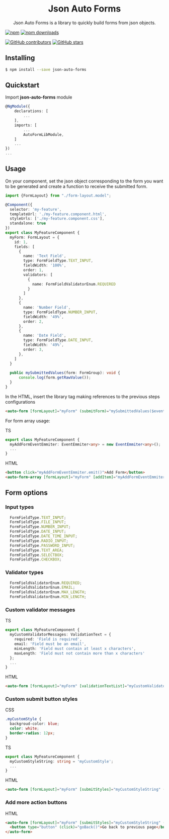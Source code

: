 <h1 align="center">Json Auto Forms</h1>

<p style="text-align: center">
  Json Auto Forms is a library to quickly build forms from json objects.
</p>


[![npm](https://img.shields.io/npm/v/@gabrielmedeiros2/json-auto-forms.svg)](https://www.npmjs.com/package/@gabrielmedeiros2/json-auto-forms)
[![npm downloads](https://img.shields.io/npm/dt/@gabrielmedeiros2/json-auto-forms.svg)](https://npmjs.org/@gabrielmedeiros2/json-auto-forms)

[![GitHub contributors](https://img.shields.io/github/contributors/gabrielmedeiros2/json-auto-forms.svg?style=flat)](https://github.com/gabrielmedeiros2/json-auto-forms)
[![GitHub stars](https://img.shields.io/github/stars/gabrielmedeiros2/json-auto-forms.svg?label=GitHub%20Stars&style=flat)](https://github.com/gabrielmedeiros2/json-auto-forms)

## Installing

```bash
$ npm install --save json-auto-forms
```

## Quickstart
Import **json-auto-forms** module

```typescript
@NgModule({
    declarations: [
        ...
    ],
    imports: [
        ...
        AutoFormLibModule,
    ]
    ...
})
...
````

## Usage
On your component, set the json object corresponding to the form you want to be generated and create a function to receive the submitted form.

```typescript
import {FormLayout} from "./form-layout.model";

@Component({
  selector: 'my-feature',
  templateUrl: './my-feature.component.html',
  styleUrls: ['./my-feature.component.css'],
  standalone: true
})
export class MyFeatureComponent {
  myForm: FormLayout = {
    id: 1,
    fields: [
      {
        name: 'Text Field',
        type: FormFieldType.TEXT_INPUT,
        fieldWidth: '100%',
        order: 1,
        validators: [
          {
            name: FormFieldValidatorEnum.REQUIRED
          }
        ]
      },
      {
        name: 'Number Field',
        type: FormFieldType.NUMBER_INPUT,
        fieldWidth: '49%',
        order: 2,
      },
      {
        name: 'Date Field',
        type: FormFieldType.DATE_INPUT,
        fieldWidth: '49%',
        order: 3,
      },
    ]
  }
  
  public mySubmittedValues(form: FormGroup): void {
      console.log(form.getRawValue());
  }
}
````

In the HTML, insert the library tag making references to the previous steps configurations

```html
<auto-form [formLayout]="myForm" (submitForm)="mySubmittedValues($event)"></auto-form>
````

For form array usage:

TS
```typescript
export class MyFeatureComponent {
  myAddFormEventEmmiter: EventEmmiter<any> = new EventEmmiter<any>();
  ...
}
````

HTML
```html
<button click="myAddFormEventEmmiter.emit()">Add Form</button>
<auto-form-array [formLayout]="myForm" [addItem]="myAddFormEventEmmiter" (submitForm)="mySubmittedValues($event)"></auto-form-array>
````

## Form options


### Input types
```typescript
  FormFieldType.TEXT_INPUT;
  FormFieldType.FILE_INPUT;
  FormFieldType.NUMBER_INPUT;
  FormFieldType.DATE_INPUT;
  FormFieldType.DATE_TIME_INPUT;
  FormFieldType.RADIO_INPUT;
  FormFieldType.PASSWORD_INPUT;
  FormFieldType.TEXT_AREA;
  FormFieldType.SELECTBOX;
  FormFieldType.CHECKBOX;
````

### Validator types
```typescript
  FormFieldValidatorEnum.REQUIRED;
  FormFieldValidatorEnum.EMAIL;
  FormFieldValidatorEnum.MAX_LENGTH;
  FormFieldValidatorEnum.MIN_LENGTH;
````

### Custom validator messages

TS
```typescript
export class MyFeatureComponent {
  myCustomValidatorMessages: ValidationText = {
    required: 'Field is required',
    email: 'Field must be an email',
    minLength: 'Field must contain at least x characters',
    maxLength: 'Field must not contain more than x characters'
  };
  ...
}
````

HTML
```html
<auto-form [formLayout]="myForm" [validationTextList]="myCustomValidatorMessages" (submitForm)="mySubmittedValues($event)"></auto-form>
````

### Custom submit button styles

CSS
```css
.myCustomStyle {
  backgroud-color: blue;
  color: white;
  border-radius: 12px;
}
````

TS
```typescript
export class MyFeatureComponent {
  myCustomStyleString: string = 'myCustomStyle';
  ...
}
````

HTML
```html
<auto-form [formLayout]="myForm" [submitStyles]="myCustomStyleString" (submitForm)="mySubmittedValues($event)"></auto-form>
````

### Add more action buttons
HTML
```html
<auto-form [formLayout]="myForm" [submitStyles]="myCustomStyleString" (submitForm)="mySubmittedValues($event)">
  <button type="button" (click)="goBack()">Go back to previous page</button>
</auto-form>
````
